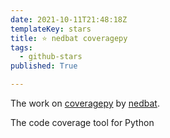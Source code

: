 ```yaml
---
date: 2021-10-11T21:48:18Z
templateKey: stars
title: ⭐ nedbat coveragepy
tags:
  - github-stars
published: True

---
```


The work on [coveragepy](https://github.com/nedbat/coveragepy) by [nedbat](https://github.com/nedbat).

The code coverage tool for Python
